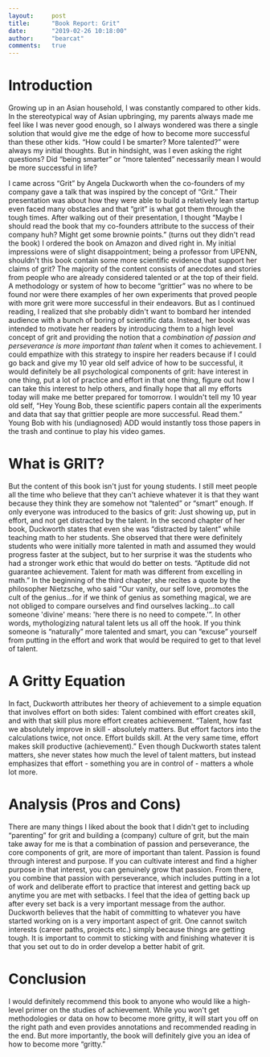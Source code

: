 ```yaml
---
layout:     post
title:      "Book Report: Grit"
date:       "2019-02-26 10:18:00"
author:     "bearcat"
comments:   true
---
```


# Introduction

Growing up in an Asian household, I was constantly compared to other kids. In the stereotypical way of Asian upbringing, my parents always made me feel like I was never good enough, so I always wondered was there a single solution that would give me the edge of how to become more successful than these other kids. “How could I be smarter? More talented?” were always my initial thoughts. But in hindsight, was I even asking the right questions? Did “being smarter” or “more talented” necessarily mean I would be more successful in life?

I came across “Grit” by Angela Duckworth when the co-founders of my company gave a talk that was inspired by the concept of “Grit.” Their presentation was about how they were able to build a relatively lean startup even faced many obstacles and that “grit” is what got them through the tough times. After walking out of their presentation, I thought “Maybe I should read the book that my co-founders attribute to the success of their company huh? Might get some brownie points.” (turns out they didn't read the book)  I ordered the book on Amazon and dived right in.  My initial impressions were of slight disappointment; being a professor from UPENN, shouldn't this book contain some more scientific evidence that support her claims of grit? The majority of the content consists of anecdotes and stories from people who are already considered talented or at the top of their field. A methodology or system of how to become “grittier” was no where to be found nor were there examples of her own experiments that proved people with more grit were more successful in their endeavors. But as I continued reading, I realized that she probably didn't want to bombard her intended audience with a bunch of boring of scientific data. Instead, her book was intended to motivate her readers by introducing them to a high level concept of grit and providing the notion that a *combination of passion and perseverance is more important than talent* when it comes to achievement. I could empathize with this strategy to inspire her readers because if I could go back and give my 10 year old self advice of how to be successful, it would definitely be all psychological components of grit: have interest in one thing, put a lot of practice and effort in that one thing, figure out how I can take this interest to help others, and finally hope that all my efforts today will make me better prepared for tomorrow. I wouldn't tell my 10 year old self, “Hey Young Bob, these scientific papers contain all the experiments and data that say that grittier people are more successful. Read them.” Young Bob with his (undiagnosed) ADD would instantly toss those papers in the trash and continue to play his video games.

# What is GRIT?

But the content of this book isn't just for young students. I still meet people all the time who believe that they can't achieve whatever it is that they want because they think they are somehow not “talented” or “smart” enough. If only everyone was introduced to the basics of grit: Just showing up, put in effort, and not get distracted by the talent. In the second chapter of her book, Duckworth states that even she was “distracted by talent” while teaching math to her students. She observed that there were definitely students who were initially more talented in math and assumed they would progress faster at the subject, but to her surprise it was the students who had a stronger work ethic that would do better on tests. “Aptitude did not guarantee achievement. Talent for math was different from excelling in math.” In the beginning of the third chapter, she recites a quote by the philosopher Nietzsche, who said “Our vanity, our self love, promotes the cult of the genius...for if we think of genius as something magical, we are not obliged to compare ourselves and find ourselves lacking...to call someone 'divine' means: 'here there is no need to compete.'”. In other words, mythologizing natural talent lets us all off the hook.  If you think someone is “naturally” more talented and smart, you can “excuse” yourself from putting in the effort and work that would be required to get to that level of talent. 

# A Gritty Equation

In fact, Duckworth attributes her theory of achievement to a simple equation that involves effort on both sides: Talent combined with effort creates skill, and with that skill plus more effort creates achievement. “Talent, how fast we absolutely improve in skill - absolutely matters. But effort factors into the calculations twice, not once. Effort builds skill. At the very same time, effort makes skill productive (achievement).” Even though Duckworth states talent matters, she never states how much the level of talent matters, but instead emphasizes that effort - something you are in control of - matters a whole lot more.

# Analysis (Pros and Cons)

There are many things I liked about the book that I didn't get to including “parenting” for grit and building a (company) culture of grit, but the main take away for me is that a combination of passion and perseverance, the core components of grit, are more of important than talent. Passion is found through interest and purpose. If you can cultivate interest and find a higher purpose in that interest, you can genuinely grow that passion. From there, you combine that passion with perseverance, which includes putting in a lot of work and deliberate effort to practice that interest and getting back up anytime you are met with setbacks. I feel that the idea of getting back up after every set back is a very important message from the author. Duckworth believes that the habit of committing to whatever you have started working on is a very important aspect of grit. One cannot switch interests (career paths, projects etc.) simply because things are getting tough. It is important to commit to sticking with and finishing whatever it is that you set out to do in order develop a better habit of grit.

# Conclusion

I would definitely recommend this book to anyone who would like a high-level primer on the studies of achievement. While you won't get methodologies or data on how to become more gritty, it will start you off on the right path and even provides annotations and recommended reading in the end. But more importantly, the book will definitely give you an idea of how to become more “gritty.”  
